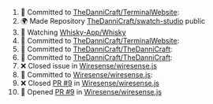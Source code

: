 <!--START_SECTION:activity-->
1. 📝 Committed to [TheDanniCraft/TerminalWebsite](https://api.github.com/repos/TheDanniCraft/TerminalWebsite/commits/dc554b6d3ba445bda0def44148316ccf498c4880):
2. 🌍 Made Repository [TheDanniCraft/swatch-studio](https://github.com/TheDanniCraft/swatch-studio) public
3. 🔔 Watching [Whisky-App/Whisky](https://github.com/Whisky-App/Whisky)
4. 📝 Committed to [TheDanniCraft/TerminalWebsite](https://api.github.com/repos/TheDanniCraft/TerminalWebsite/commits/68263ec2d75ee02dac636d873f05d3283290b361):
5. 📝 Committed to [TheDanniCraft/TheDanniCraft](https://api.github.com/repos/TheDanniCraft/TheDanniCraft/commits/894b47e5c6a13ddd12f2b9e0498f25de627a58e0):
6. 📝 Committed to [TheDanniCraft/TheDanniCraft](https://api.github.com/repos/TheDanniCraft/TheDanniCraft/commits/3e7a3bfd421974c8ce9ec64c1a947fae16a0f85a):
7. ❌ Closed issue in [Wiresense/wiresense.js](https://github.com/Wiresense/wiresense.js)
8. 📝 Committed to [Wiresense/wiresense.js](https://api.github.com/repos/Wiresense/wiresense.js/commits/cdf3da4c40fbbc1aec1ef19100ddf5925d0d1d27):
9. ❌ Closed [PR #9](https://github.com/Wiresense/wiresense.js/pull/9) in [Wiresense/wiresense.js](https://github.com/Wiresense/wiresense.js)
10. 🚀 Opened [PR #9](https://github.com/Wiresense/wiresense.js/pull/9) in [Wiresense/wiresense.js](https://github.com/Wiresense/wiresense.js)
<!--END_SECTION:activity-->